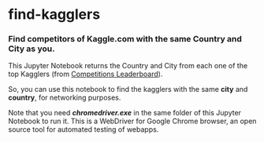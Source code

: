 # find-kagglers
### Find competitors of Kaggle.com with the same Country and City as you.

This Jupyter Notebook returns the Country and City from each one of the top Kagglers (from [Competitions Leaderboard](https://www.kaggle.com/rankings)).

So, you can use this notebook to find the kagglers with the same __city__ and __country__, for networking purposes.

Note that you need ***chromedriver.exe*** in the same folder of this Jupyter Notebook to run it. This is a WebDriver for Google Chrome browser, an open source tool for automated testing of webapps.
